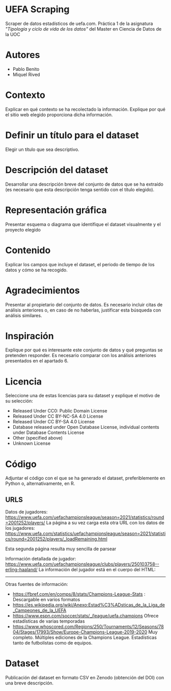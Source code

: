 # UEFA Scraping
Scraper de datos estadísticos de uefa.com. 
Práctica 1 de la asignatura *"Tipología y ciclo de vida de los datos"* del Master en Ciencia de Datos de la UOC

# Autores

* Pablo Benito
* Miquel Rived 

# Contexto
Explicar en qué contexto se ha recolectado la información. Explique por qué el sitio web elegido proporciona dicha información.

# Definir un título para el dataset
Elegir un título que sea descriptivo.

# Descripción del dataset
Desarrollar una descripción breve del conjunto de datos que se ha extraído (es necesario que esta descripción tenga sentido con el título
elegido).

# Representación gráfica
Presentar esquema o diagrama que identifique el dataset visualmente y el proyecto elegido

# Contenido
Explicar los campos que incluye el dataset, el periodo de tiempo de
los datos y cómo se ha recogido.
# Agradecimientos
Presentar al propietario del conjunto de datos. Es necesario
incluir citas de análisis anteriores o, en caso de no haberlas, justificar esta
búsqueda con análisis similares.
# Inspiración
Explique por qué es interesante este conjunto de datos y qué
preguntas se pretenden responder. Es necesario comparar con los análisis
anteriores presentados en el apartado 6.

# Licencia
Seleccione una de estas licencias para su dataset y explique el motivo
de su selección:
- Released Under CC0: Public Domain License
- Released Under CC BY-NC-SA 4.0 License
- Released Under CC BY-SA 4.0 License
- Database released under Open Database License, individual contents
under Database Contents License
- Other (specified above)
- Unknown License
# Código
Adjuntar el código con el que se ha generado el dataset, preferiblemente en Python o, alternativamente, en R.

## URLS
Datos de jugadores: 
https://www.uefa.com/uefachampionsleague/season=2021/statistics/round=2001252/players/
La página a su vez carga esta otra URL con los datos de los jugadores:
https://www.uefa.com/statistics/uefachampionsleague/season=2021/statistics/round=2001252/players/_loadRemaining.html

Esta segunda página resulta muy sencilla de parsear


Información detallada de jugador:
https://www.uefa.com/uefachampionsleague/clubs/players/250103758--erling-haaland/
La información del jugador está en el cuerpo del HTML: 



----
Otras fuentes de información:
- https://fbref.com/en/comps/8/stats/Champions-League-Stats : Descargable en varios formatos
- https://es.wikipedia.org/wiki/Anexo:Estad%C3%ADsticas_de_la_Liga_de_Campeones_de_la_UEFA 
- https://www.espn.com/soccer/stats/_/league/uefa.champions Ofrece estadísticas de varias temporadas
- https://www.whoscored.com/Regions/250/Tournaments/12/Seasons/7804/Stages/17993/Show/Europe-Champions-League-2019-2020 Muy completo. Múltiples ediciones de la Champions League. Estadísticas tanto de futbolístas como de equipos.


# Dataset
Publicación del dataset en formato CSV en Zenodo (obtención del DOI) con una breve descripción.

# 
